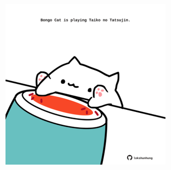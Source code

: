 <!-- built at 03/02/2022, 12:01:13 UTC -->
<p align="center">
  <img width="500" height="500" src="./ReadmeImage.svg">
</p>
